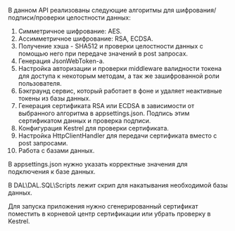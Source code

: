 В данном API реализованы следующие алгоритмы для шифрования/подписи/проверки целостности данных:
1) Симметричное шифрование: AES.
2) Ассимметричное шифрование: RSA, ECDSA.
3) Получение хэша - SHA512 и проверки целостности данных с помощью него при передаче значений в post запросах.
4) Генерация JsonWebToken-а.
5) Настройка авторизации и проверки middleware валидности токена для доступа к некоторым методам, а так же зашифрованной роли пользователя.
6) Бэкграунд сервис, который работает в фоне и удаляет неактивные токены из базы данных.
7) Генерация сертификата RSA или ECDSA в зависимости от выбранного алгоритма в appsettings.json. Подпись этим сертификатом данных и проверка подписи.
8) Конфигурация Kestrel для проверки сертификата.
9) Настройка HttpClientHandler для передачи сертификата вместо с post запросами.
10) Работа с базами данных.

В appsettings.json нужно указать корректные значения для подключения к базе данных.

В DAL\DAL.SQL\Scripts лежит скрип для накатывания необходимой базы данных.

Для запуска приложения нужно сгенерированный сертификат поместить в корневой центр сертификации или убрать проверку в Kestrel.
